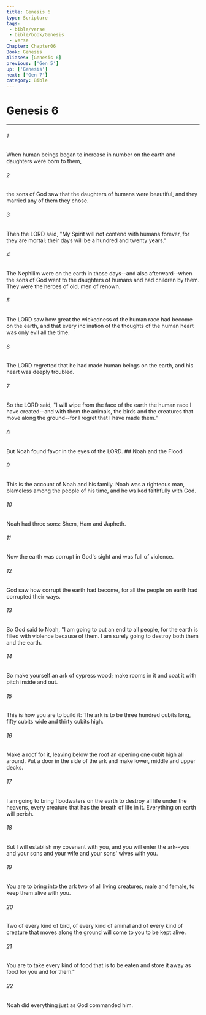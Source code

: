 ```yaml
---
title: Genesis 6
type: Scripture
tags:
 - bible/verse
 - bible/book/Genesis
 - verse
Chapter: Chapter06
Book: Genesis
Aliases: [Genesis 6]
previous: ['Gen 5']
up: ['Genesis']
next: ['Gen 7']
category: Bible
---
```

# Genesis 6

***


###### 1 
When human beings began to increase in number on the earth and daughters were born to them, 

###### 2 
the sons of God saw that the daughters of humans were beautiful, and they married any of them they chose. 

###### 3 
Then the LORD said, "My Spirit will not contend with humans forever, for they are mortal; their days will be a hundred and twenty years." 

###### 4 
The Nephilim were on the earth in those days--and also afterward--when the sons of God went to the daughters of humans and had children by them. They were the heroes of old, men of renown. 

###### 5 
The LORD saw how great the wickedness of the human race had become on the earth, and that every inclination of the thoughts of the human heart was only evil all the time. 

###### 6 
The LORD regretted that he had made human beings on the earth, and his heart was deeply troubled. 

###### 7 
So the LORD said, "I will wipe from the face of the earth the human race I have created--and with them the animals, the birds and the creatures that move along the ground--for I regret that I have made them." 

###### 8 
But Noah found favor in the eyes of the LORD. ## Noah and the Flood 

###### 9 
This is the account of Noah and his family. Noah was a righteous man, blameless among the people of his time, and he walked faithfully with God. 

###### 10 
Noah had three sons: Shem, Ham and Japheth. 

###### 11 
Now the earth was corrupt in God's sight and was full of violence. 

###### 12 
God saw how corrupt the earth had become, for all the people on earth had corrupted their ways. 

###### 13 
So God said to Noah, "I am going to put an end to all people, for the earth is filled with violence because of them. I am surely going to destroy both them and the earth. 

###### 14 
So make yourself an ark of cypress wood; make rooms in it and coat it with pitch inside and out. 

###### 15 
This is how you are to build it: The ark is to be three hundred cubits long, fifty cubits wide and thirty cubits high. 

###### 16 
Make a roof for it, leaving below the roof an opening one cubit high all around. Put a door in the side of the ark and make lower, middle and upper decks. 

###### 17 
I am going to bring floodwaters on the earth to destroy all life under the heavens, every creature that has the breath of life in it. Everything on earth will perish. 

###### 18 
But I will establish my covenant with you, and you will enter the ark--you and your sons and your wife and your sons' wives with you. 

###### 19 
You are to bring into the ark two of all living creatures, male and female, to keep them alive with you. 

###### 20 
Two of every kind of bird, of every kind of animal and of every kind of creature that moves along the ground will come to you to be kept alive. 

###### 21 
You are to take every kind of food that is to be eaten and store it away as food for you and for them." 

###### 22 
Noah did everything just as God commanded him. 
